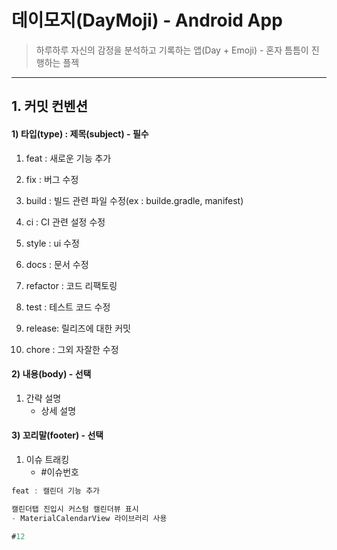 # 데이모지(DayMoji) - Android App

> 하루하루 자신의 감정을 분석하고 기록하는 앱(Day + Emoji) - 혼자 틈틈이 진행하는 플젝


---

## 1. 커밋 컨벤션

#### 1) 타입(type) : 제목(subject) - 필수

1. feat : 새로운 기능 추가

2. fix : 버그 수정

3. build : 빌드 관련 파일 수정(ex : builde.gradle, manifest)

4. ci : CI 관련 설정 수정

5. style : ui 수정

6. docs : 문서 수정

7. refactor : 코드 리팩토링

8. test : 테스트 코드 수정

9. release: 릴리즈에 대한 커밋

10. chore : 그외 자잘한 수정



#### 2) 내용(body) - 선택

1. 간략 설명
    - 상세 설명

#### 3) 꼬리말(footer) - 선택

1. 이슈 트래킹
    - #이슈번호

```kotlin 
feat : 캘린더 기능 추가

캘린더탭 진입시 커스텀 캘린더뷰 표시
- MaterialCalendarView 라이브러리 사용

#12
```
